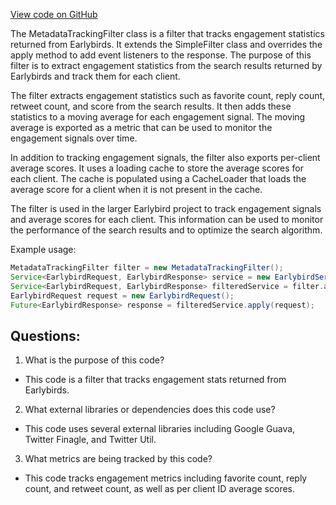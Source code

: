 [View code on GitHub](https://github.com/misbahsy/the-algorithm/src/java/com/twitter/search/earlybird_root/filters/MetadataTrackingFilter.java)

The MetadataTrackingFilter class is a filter that tracks engagement statistics returned from Earlybirds. It extends the SimpleFilter class and overrides the apply method to add event listeners to the response. The purpose of this filter is to extract engagement statistics from the search results returned by Earlybirds and track them for each client. 

The filter extracts engagement statistics such as favorite count, reply count, retweet count, and score from the search results. It then adds these statistics to a moving average for each engagement signal. The moving average is exported as a metric that can be used to monitor the engagement signals over time. 

In addition to tracking engagement signals, the filter also exports per-client average scores. It uses a loading cache to store the average scores for each client. The cache is populated using a CacheLoader that loads the average score for a client when it is not present in the cache. 

The filter is used in the larger Earlybird project to track engagement signals and average scores for each client. This information can be used to monitor the performance of the search results and to optimize the search algorithm. 

Example usage:

```java
MetadataTrackingFilter filter = new MetadataTrackingFilter();
Service<EarlybirdRequest, EarlybirdResponse> service = new EarlybirdService();
Service<EarlybirdRequest, EarlybirdResponse> filteredService = filter.andThen(service);
EarlybirdRequest request = new EarlybirdRequest();
Future<EarlybirdResponse> response = filteredService.apply(request);
```
## Questions: 
 1. What is the purpose of this code?
- This code is a filter that tracks engagement stats returned from Earlybirds.

2. What external libraries or dependencies does this code use?
- This code uses several external libraries including Google Guava, Twitter Finagle, and Twitter Util.

3. What metrics are being tracked by this code?
- This code tracks engagement metrics including favorite count, reply count, and retweet count, as well as per client ID average scores.